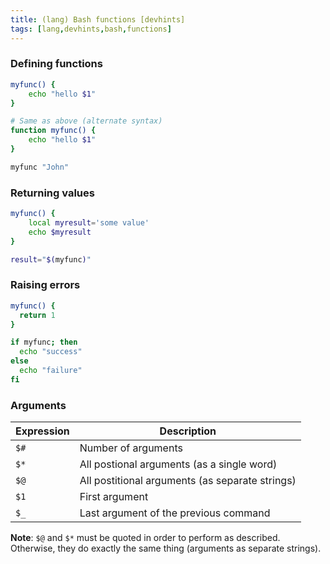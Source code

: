```yaml
---
title: (lang) Bash functions [devhints]
tags: [lang,devhints,bash,functions]
---
```


### Defining functions

```sh
myfunc() {
    echo "hello $1"
}
```

```sh
# Same as above (alternate syntax)
function myfunc() {
    echo "hello $1"
}
```

```sh
myfunc "John"
```

### Returning values

```sh
myfunc() {
    local myresult='some value'
    echo $myresult
}
```

```sh
result="$(myfunc)"
```

### Raising errors

```sh
myfunc() {
  return 1
}
```

```sh
if myfunc; then
  echo "success"
else
  echo "failure"
fi
```

### Arguments

| Expression | Description                                      |
| ---        | ---                                              |
| `$#`       | Number of arguments                              |
| `$*`       | All postional arguments  (as a single word)     |
| `$@`       | All postitional arguments (as separate strings)  |
| `$1`       | First argument                                   |
| `$_`       | Last argument of the previous command            |

**Note**: `$@` and `$*` must be quoted in order to perform as described.
Otherwise, they do exactly the same thing (arguments as separate strings).

